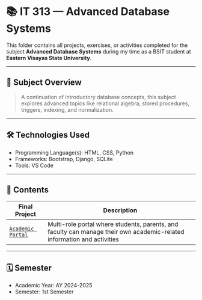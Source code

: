 # 📚 IT 313 — Advanced Database Systems

This folder contains all projects, exercises, or activities completed for the subject **Advanced Database Systems** during my time as a BSIT student at **Eastern Visayas State University**.

---

## 🧠 Subject Overview

> A continuation of introductory database concepts, this subject explores advanced topics like relational algebra, stored procedures, triggers, indexing, and normalization.

---

## 🛠️ Technologies Used

- Programming Language(s): HTML, CSS, Python
- Frameworks: Bootstrap, Django, SQLite
- Tools: VS Code

---

## 📂 Contents

| **Final Project**           | **Description**                                           |
|-----------------------------|-----------------------------------------------------------|
| [`Academic Portal`](https://github.com/mikeygelooooo/Academic-Portal)           | Multi-role portal where students, parents, and faculty can manage their own academic-related information and activities |

---

## 🗓️ Semester

- Academic Year: AY 2024-2025  
- Semester: 1st Semester
